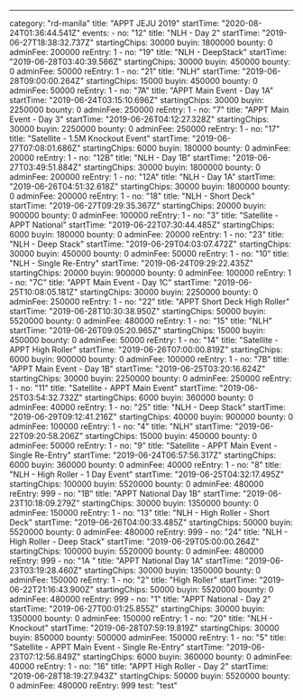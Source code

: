 ---
  category: "rd-manila"
  title: "APPT JEJU 2019"
  startTime: "2020-08-24T01:36:44.541Z"
  events: 
    - 
      no: "12"
      title: "NLH - Day 2"
      startTime: "2019-06-27T18:38:32.737Z"
      startingChips: 30000
      buyin: 1800000
      bounty: 0
      adminFee: 200000
      reEntry: 1
    - 
      no: "19"
      title: "NLH - DeepStack"
      startTime: "2019-06-28T03:40:39.566Z"
      startingChips: 30000
      buyin: 450000
      bounty: 0
      adminFee: 50000
      reEntry: 1
    - 
      no: "21"
      title: "NLH"
      startTime: "2019-06-28T09:00:00.264Z"
      startingChips: 15000
      buyin: 450000
      bounty: 0
      adminFee: 50000
      reEntry: 1
    - 
      no: "7A"
      title: "APPT Main Event - Day 1A"
      startTime: "2019-06-24T03:15:10.696Z"
      startingChips: 30000
      buyin: 2250000
      bounty: 0
      adminFee: 250000
      reEntry: 1
    - 
      no: "7"
      title: "APPT Main Event - Day 3"
      startTime: "2019-06-26T04:12:27.328Z"
      startingChips: 30000
      buyin: 2250000
      bounty: 0
      adminFee: 250000
      reEntry: 1
    - 
      no: "17"
      title: "Satellite - 1.5M Knockout Event"
      startTime: "2019-06-27T07:08:01.686Z"
      startingChips: 6000
      buyin: 180000
      bounty: 0
      adminFee: 20000
      reEntry: 1
    - 
      no: "12B"
      title: "NLH - Day 1B"
      startTime: "2019-06-27T03:49:51.884Z"
      startingChips: 30000
      buyin: 1800000
      bounty: 0
      adminFee: 200000
      reEntry: 1
    - 
      no: "12A"
      title: "NLH - Day 1A"
      startTime: "2019-06-26T04:51:32.618Z"
      startingChips: 30000
      buyin: 1800000
      bounty: 0
      adminFee: 200000
      reEntry: 1
    - 
      no: "18"
      title: "NLH - Short Deck"
      startTime: "2019-06-27T09:29:35.367Z"
      startingChips: 20000
      buyin: 900000
      bounty: 0
      adminFee: 100000
      reEntry: 1
    - 
      no: "3"
      title: "Satellite - APPT National"
      startTime: "2019-06-22T07:30:44.485Z"
      startingChips: 6000
      buyin: 180000
      bounty: 0
      adminFee: 20000
      reEntry: 1
    - 
      no: "23"
      title: "NLH - Deep Stack"
      startTime: "2019-06-29T04:03:07.472Z"
      startingChips: 30000
      buyin: 450000
      bounty: 0
      adminFee: 50000
      reEntry: 1
    - 
      no: "10"
      title: "NLH - Single Re-Entry"
      startTime: "2019-06-24T09:29:22.435Z"
      startingChips: 20000
      buyin: 900000
      bounty: 0
      adminFee: 100000
      reEntry: 1
    - 
      no: "7C"
      title: "APPT Main Event - Day 1C"
      startTime: "2019-06-25T10:08:05.181Z"
      startingChips: 30000
      buyin: 2250000
      bounty: 0
      adminFee: 250000
      reEntry: 1
    - 
      no: "22"
      title: "APPT Short Deck High Roller"
      startTime: "2019-06-28T10:30:38.950Z"
      startingChips: 50000
      buyin: 5520000
      bounty: 0
      adminFee: 480000
      reEntry: 1
    - 
      no: "15"
      title: "NLH"
      startTime: "2019-06-26T09:05:20.965Z"
      startingChips: 15000
      buyin: 450000
      bounty: 0
      adminFee: 50000
      reEntry: 1
    - 
      no: "14"
      title: "Satellite - APPT High Roller"
      startTime: "2019-06-26T07:00:00.819Z"
      startingChips: 6000
      buyin: 900000
      bounty: 0
      adminFee: 100000
      reEntry: 1
    - 
      no: "7B"
      title: "APPT Main Event - Day 1B"
      startTime: "2019-06-25T03:20:16.624Z"
      startingChips: 30000
      buyin: 2250000
      bounty: 0
      adminFee: 250000
      reEntry: 1
    - 
      no: "11"
      title: "Satellite - APPT Main Event"
      startTime: "2019-06-25T03:54:32.732Z"
      startingChips: 6000
      buyin: 360000
      bounty: 0
      adminFee: 40000
      reEntry: 1
    - 
      no: "25"
      title: "NLH - Deep Stack"
      startTime: "2019-06-29T09:12:41.216Z"
      startingChips: 40000
      buyin: 900000
      bounty: 0
      adminFee: 100000
      reEntry: 1
    - 
      no: "4"
      title: "NLH"
      startTime: "2019-06-22T09:20:58.206Z"
      startingChips: 15000
      buyin: 450000
      bounty: 0
      adminFee: 50000
      reEntry: 1
    - 
      no: "9"
      title: "Satellite - APPT Main Event - Single Re-Entry"
      startTime: "2019-06-24T06:57:56.317Z"
      startingChips: 6000
      buyin: 360000
      bounty: 0
      adminFee: 40000
      reEntry: 1
    - 
      no: "8"
      title: "NLH - High Roller - 1 Day Event"
      startTime: "2019-06-25T04:32:17.495Z"
      startingChips: 100000
      buyin: 5520000
      bounty: 0
      adminFee: 480000
      reEntry: 999
    - 
      no: "1B"
      title: "APPT National  Day 1B"
      startTime: "2019-06-23T10:18:09.279Z"
      startingChips: 30000
      buyin: 1350000
      bounty: 0
      adminFee: 150000
      reEntry: 1
    - 
      no: "13"
      title: "NLH - High Roller - Short Deck"
      startTime: "2019-06-26T04:00:33.485Z"
      startingChips: 50000
      buyin: 5520000
      bounty: 0
      adminFee: 480000
      reEntry: 999
    - 
      no: "24"
      title: "NLH - High Roller - Deep Stack"
      startTime: "2019-06-29T05:00:00.264Z"
      startingChips: 100000
      buyin: 5520000
      bounty: 0
      adminFee: 480000
      reEntry: 999
    - 
      no: "1A "
      title: "APPT National  Day 1A"
      startTime: "2019-06-23T03:19:28.460Z"
      startingChips: 30000
      buyin: 1350000
      bounty: 0
      adminFee: 150000
      reEntry: 1
    - 
      no: "2"
      title: "High Roller"
      startTime: "2019-06-22T21:16:43.900Z"
      startingChips: 50000
      buyin: 5520000
      bounty: 0
      adminFee: 480000
      reEntry: 999
    - 
      no: "1"
      title: "APPT National - Day 2"
      startTime: "2019-06-27T00:01:25.855Z"
      startingChips: 30000
      buyin: 1350000
      bounty: 0
      adminFee: 150000
      reEntry: 1
    - 
      no: "20"
      title: "NLH - Knockout"
      startTime: "2019-06-28T07:59:19.819Z"
      startingChips: 30000
      buyin: 850000
      bounty: 500000
      adminFee: 150000
      reEntry: 1
    - 
      no: "5"
      title: "Satellite - APPT Main Event - Single Re-Entry"
      startTime: "2019-06-23T07:12:56.849Z"
      startingChips: 6000
      buyin: 360000
      bounty: 0
      adminFee: 40000
      reEntry: 1
    - 
      no: "16"
      title: "APPT High Roller - Day 2"
      startTime: "2019-06-28T18:19:27.943Z"
      startingChips: 50000
      buyin: 5520000
      bounty: 0
      adminFee: 480000
      reEntry: 999
  test: "test"

